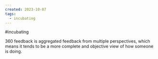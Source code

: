 ```yaml
---
created: 2023-10-07
tags:
  - incubating
---
```

#incubating 

360 feedback is aggregated feedback from multiple perspectives, which means it tends to be a more complete and objective view of how someone is doing.